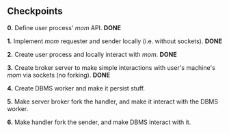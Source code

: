 ## Checkpoints

**0.** Define user process' _mom_ API. 																			**DONE**

**1.** Implement _mom_ requester and sender locally (i.e. without sockets).											**DONE**

**2.** Create user process and locally interact with _mom_.															**DONE**

**3.** Create broker server to make simple interactions with user's machine's _mom_ via sockets (no forking).			**DONE**

**4.** Create DBMS worker and make it persist stuff.

**5.** Make server broker fork the handler, and make it interact with the DBMS worker.

**6.** Make handler fork the sender, and make DBMS interact with it.